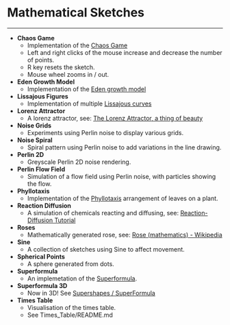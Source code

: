 # Mathematical Sketches

<hr />

-   **Chaos Game**
    -   Implementation of the [Chaos Game](https://en.wikipedia.org/wiki/Chaos_game)
    -   Left and right clicks of the mouse increase and decrease the number of points.
    -   R key resets the sketch.
    -   Mouse wheel zooms in / out.
-   **Eden Growth Model**
    -   Implementation of the [Eden growth model](https://en.wikipedia.org/wiki/Eden_growth_model)
-   **Lissajous Figures**
    -   Implementation of multiple [Lissajous curves](https://en.wikipedia.org/wiki/Lissajous_curve)
-   **Lorenz Attractor**
    -   A lorenz attractor, see: [The Lorenz Attractor, a thing of beauty](http://paulbourke.net/fractals/lorenz/)
-   **Noise Grids**
    -   Experiments using Perlin noise to display various grids.
-   **Noise Spiral**
    -   Spiral pattern using Perlin noise to add variations in the line drawing.
-   **Perlin 2D**
    -   Greyscale Perlin 2D noise rendering.
-   **Perlin Flow Field**
    -   Simulation of a flow field using Perlin noise, with particles showing the flow.
-   **Phyllotaxis**
    -   Implementation of the [Phyllotaxis](https://en.wikipedia.org/wiki/Phyllotaxis) arrangement of leaves on a plant.
-   **Reaction Diffusion**
    -   A simulation of chemicals reacting and diffusing, see: [Reaction-Diffusion Tutorial](https://www.karlsims.com/rd.html)
-   **Roses**
    -   Mathematically generated rose, see: [Rose (mathematics) - Wikipedia](<https://en.wikipedia.org/wiki/Rose_(mathematics)>)
-   **Sine**
    -   A collection of sketches using Sine to affect movement.
-   **Spherical Points**
    -   A sphere generated from dots.
-   **Superformula**
    -   An implemetation of the [Superformula](https://en.wikipedia.org/wiki/Superformula).
-   **Superformula 3D**
    -   Now in 3D! See [Supershapes / SuperFormula](http://paulbourke.net/geometry/supershape/)
-   **Times Table**
    -   Visualisation of the times table.
    -   See Times_Table/README.md
